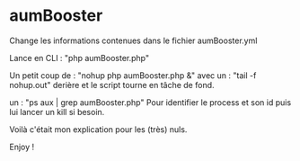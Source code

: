 aumBooster
==========

Change les informations contenues dans le fichier aumBooster.yml

Lance en CLI :
"php aumBooster.php"

Un petit coup de :
"nohup php aumBooster.php &"
avec un :
"tail -f nohup.out"
derière et le script tourne en tâche de fond.

un :
"ps aux | grep aumBooster.php"
Pour identifier le process et son id puis lui lancer un kill si besoin.

Voilà c'était mon explication pour les (très) nuls.

Enjoy !
